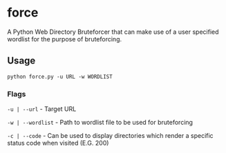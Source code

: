 # force

A Python Web Directory Bruteforcer that can make use of a user specified wordlist for the purpose of bruteforcing.

## Usage

`python force.py -u URL -w WORDLIST`

### Flags

`-u | --url` - Target URL

`-w | --wordlist` - Path to wordlist file to be used for bruteforcing

`-c | --code` - Can be used to display directories which render a specific status code when visited (E.G. 200)
